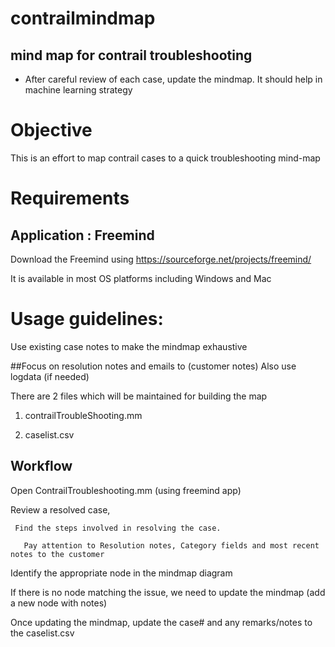 # contrailmindmap
## mind map for contrail troubleshooting
  - After careful review of each case, update the mindmap.
    It should help in machine learning strategy


# Objective

This is an effort to map contrail cases to a quick troubleshooting mind-map

# Requirements

## Application : Freemind 
   Download the Freemind using https://sourceforge.net/projects/freemind/

It is available in most OS platforms including Windows and Mac

# Usage guidelines:

Use existing case notes to make the mindmap exhaustive

##Focus on resolution notes and emails to (customer notes)
   Also use logdata (if needed)

There are 2 files which will be maintained for building the map

1. contrailTroubleShooting.mm

2. caselist.csv


## Workflow

  Open ContrailTroubleshooting.mm (using freemind app)

  Review a resolved case, 

     Find the steps involved in resolving the case.

       Pay attention to Resolution notes, Category fields and most recent notes to the customer

  Identify the appropriate node in the mindmap diagram

  If there is no node matching the issue, we need to update the mindmap (add a new node with notes)

  Once updating the mindmap, update the case# and any remarks/notes to the caselist.csv
